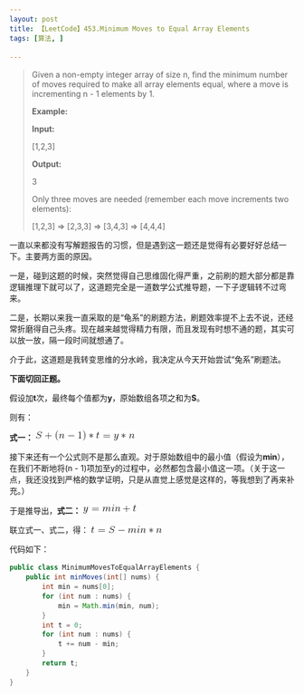 ```yaml
---
layout: post
title: 【LeetCode】453.Minimum Moves to Equal Array Elements
tags: [算法, ]

---
```


> Given a non-empty integer array of size n, find the minimum number of moves required to make all array elements equal, where a move is incrementing n - 1 elements by 1.
> 
> **Example:**
> 
> **Input:**
> 
> [1,2,3]
> 
> 
> **Output:**
> 
> 3
> 
> Only three moves are needed (remember each move increments two elements):
> 
> [1,2,3]  =>  [2,3,3]  =>  [3,4,3]  =>  [4,4,4]

一直以来都没有写解题报告的习惯，但是遇到这一题还是觉得有必要好好总结一下。主要两方面的原因。

一是，碰到这题的时候，突然觉得自己思维固化得严重，之前刷的题大部分都是靠逻辑推理下就可以了，这道题完全是一道数学公式推导题，一下子逻辑转不过弯来。

二是，长期以来我一直采取的是“龟系”的刷题方法，刷题效率提不上去不说，还经常折磨得自己头疼。现在越来越觉得精力有限，而且发现有时想不通的题，其实可以放一放，隔一段时间就想通了。

介于此，这道题是我转变思维的分水岭，我决定从今天开始尝试“兔系”刷题法。

**下面切回正题。**

假设加**t**次，最终每个值都为**y**，原始数组各项之和为**S**。

则有：

**式一：**
<img src="https://github.com/sofkyle/sofkyle.github.io/blob/master/_posts/image/algorithm/公式一.png?raw=true" />

接下来还有一个公式则不是那么直观。对于原始数组中的最小值（假设为**min**），在我们不断地将(n - 1)项加至y的过程中，必然都包含最小值这一项。（关于这一点，我还没找到严格的数学证明，只是从直觉上感觉是这样的，等我想到了再来补充。）

于是推导出，**式二：**
<img src="https://github.com/sofkyle/sofkyle.github.io/blob/master/_posts/image/algorithm/公式二.png?raw=true" />

联立式一、式二，得：
<img src="https://github.com/sofkyle/sofkyle.github.io/blob/master/_posts/image/algorithm/联立式.png?raw=true" />

代码如下：
``` java
public class MinimumMovesToEqualArrayElements {
    public int minMoves(int[] nums) {
        int min = nums[0];
        for (int num : nums) {
            min = Math.min(min, num);
        }
        int t = 0;
        for (int num : nums) {
            t += num - min;
        }
        return t;
    }
}
```